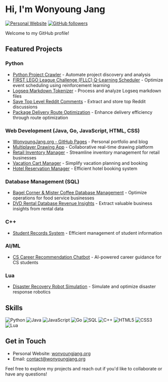 # Hi, I'm Wonyoung Jang

[![Personal Website](https://img.shields.io/badge/Website-wonyoungjang.org-blue?style=flat-square&logo=google-chrome)](https://wonyoungjang.org)
[![GitHub followers](https://img.shields.io/github/followers/wonyoung-jang?label=Follow&style=social)](https://github.com/wonyoung-jang)

Welcome to my GitHub profile!

## Featured Projects

### Python
- [Python Project Crawler](https://github.com/wonyoung-jang/python-project-crawler/tree/main) - Automate project discovery and analysis
- [FIRST LEGO League Challenge (FLLC) Q-Learning Scheduler](https://github.com/wonyoung-jang/fllc-qlearning-scheduler) - Optimize event scheduling using reinforcement learning
- [Logseq Markdown Tokenizer](https://github.com/wonyoung-jang/logseq-tokenizer) - Process and analyze Logseq markdown files
- [Save Top Level Reddit Comments](https://github.com/wonyoung-jang/top-reddit-comments) - Extract and store top Reddit discussions
- [Package Delivery Route Optimization](https://github.com/wonyoung-jang/package-delivery-network) - Enhance delivery efficiency through route optimization

### Web Development (Java, Go, JavaScript, HTML, CSS)
- [WonyoungJang.org - GitHub Pages](https://github.com/wonyoung-jang/wonyoung-jang.github.io) - Personal portfolio and blog
- [Multiplayer Drawing App](https://github.com/wonyoung-jang/realtime-multiplayer-drawing) - Collaborative real-time drawing platform
- [Retail Inventory Manager](https://github.com/wonyoung-jang/retail-inventory-manager) - Streamline inventory management for retail businesses
- [Vacation Cart Manager](https://github.com/wonyoung-jang/vacation-cart-manager) - Simplify vacation planning and booking
- [Hotel Reservation Manager](https://github.com/wonyoung-jang/Hotel-Reservation-Manager) - Efficient hotel booking system

### Database Management (SQL)
- [Bagel Corner & Mister Coffee Database Management](https://github.com/wonyoung-jang/bagel-coffee-stores) - Optimize operations for food service businesses
- [DVD Rental Database Revenue Insights](https://github.com/wonyoung-jang/dvd-rental-revenue) - Extract valuable business insights from rental data

### C++
- [Student Records System](https://github.com/wonyoung-jang/Student-Record-System) - Efficient management of student information

### AI/ML
- [CS Career Recommendation Chatbot](https://github.com/wonyoung-jang/cs-career-chatbot) - AI-powered career guidance for CS students

### Lua
- [Disaster Recovery Robot Simulation](https://github.com/wonyoung-jang/Disaster-Recovery-Robot) - Simulate and optimize disaster response robotics

## Skills

![Python](https://img.shields.io/badge/-Python-3776AB?style=flat-square&logo=Python&logoColor=white)
![Java](https://img.shields.io/badge/-Java-007396?style=flat-square&logo=Java&logoColor=white)
![JavaScript](https://img.shields.io/badge/-JavaScript-F7DF1E?style=flat-square&logo=JavaScript&logoColor=black)
![Go](https://img.shields.io/badge/-Go-00ADD8?style=flat-square&logo=Go&logoColor=white)
![SQL](https://img.shields.io/badge/-SQL-4479A1?style=flat-square&logo=MySQL&logoColor=white)
![C++](https://img.shields.io/badge/-C++-00599C?style=flat-square&logo=C%2B%2B&logoColor=white)
![HTML5](https://img.shields.io/badge/-HTML5-E34F26?style=flat-square&logo=HTML5&logoColor=white)
![CSS3](https://img.shields.io/badge/-CSS3-1572B6?style=flat-square&logo=CSS3&logoColor=white)
![Lua](https://img.shields.io/badge/-Lua-2C2D72?style=flat-square&logo=Lua&logoColor=white)

## Get in Touch

- Personal Website: [wonyoungjang.org](https://wonyoungjang.org)
- Email: contact@wonyoungjang.org

Feel free to explore my projects and reach out if you'd like to collaborate or have any questions!
